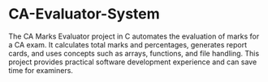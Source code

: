 # CA-Evaluator-System
The CA Marks Evaluator project in C automates the evaluation of marks for a CA exam. It calculates total marks and percentages,  generates report cards, and uses concepts such as arrays, functions, and file handling. This project provides practical software development experience and can save time for examiners.
